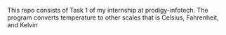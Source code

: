 This repo consists of Task 1 of my internship at prodigy-infotech.
The program converts temperature to other scales that is Celsius, Fahrenheit, and Kelvin
